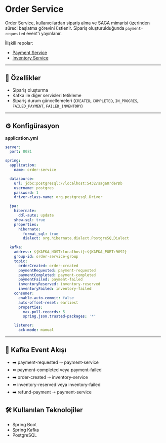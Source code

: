 # Order Service

Order Service, kullanıcılardan sipariş alma ve SAGA mimarisi üzerinden süreci başlatma görevini üstlenir. Sipariş oluşturulduğunda `payment-requested` event'i yayınlanır.

İlişkili repolar:

- [Payment Service](https://github.com/mabattal/saga-payment-service)
- [Inventory Service](https://github.com/mabattal/saga-inventory-service)

---

## 🧩 Özellikler

- Sipariş oluşturma
- Kafka ile diğer servisleri tetikleme
- Sipariş durum güncellemeleri (`CREATED`, `COMPLETED`, `IN_PROGRES`, `FAILED_PAYMENT`, `FAILED_INVENTORY`)

---

## ⚙️ Konfigürasyon

**application.yml**
```yaml
server:
  port: 8081

spring:
  application:
    name: order-service

  datasource:
    url: jdbc:postgresql://localhost:5432/sagaOrderDb
    username: postgres
    password: 1
    driver-class-name: org.postgresql.Driver

  jpa:
    hibernate:
      ddl-auto: update
    show-sql: true
    properties:
      hibernate:
        format_sql: true
        dialect: org.hibernate.dialect.PostgreSQLDialect

  kafka:
    address: ${KAFKA_HOST:localhost}:${KAFKA_PORT:9092}
    group-id: order-service-group
    topic:
      orderCreated: order-created
      paymentRequested: payment-requested
      paymentCompleted: payment-completed
      paymentFailed: payment-failed
      inventoryReserved: inventory-reserved
      inventoryFailed: inventory-failed
    consumer:
      enable-auto-commit: false
      auto-offset-reset: earliest
      properties:
        max.poll.records: 5
        spring.json.trusted-packages: '*'

    listener:
      ack-mode: manual
```


---

## 🚀 Kafka Event Akışı

- ➡️ payment-requested ➝ payment-service
- ⬅️ payment-completed veya payment-failed
- ➡️ order-created ➝ inventory-service
- ⬅️ inventory-reserved veya inventory-failed
- ➡️ refund-payment ➝ payment-service

## 🛠️ Kullanılan Teknolojiler

- Spring Boot
- Spring Kafka
- PostgreSQL
